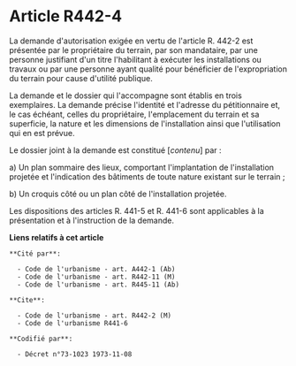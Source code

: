 # Article R442-4

La demande d'autorisation exigée en vertu de l'article R. 442-2 est présentée par le propriétaire du terrain, par son
mandataire, par une personne justifiant d'un titre l'habilitant à exécuter les installations ou travaux ou par une personne
ayant qualité pour bénéficier de l'expropriation du terrain pour cause d'utilité publique.

La demande et le dossier qui l'accompagne sont établis en trois exemplaires. La demande précise l'identité et l'adresse du
pétitionnaire et, le cas échéant, celles du propriétaire, l'emplacement du terrain et sa superficie, la nature et les
dimensions de l'installation ainsi que l'utilisation qui en est prévue.

Le dossier joint à la demande est constitué [*contenu*] par :

a) Un plan sommaire des lieux, comportant l'implantation de l'installation projetée et l'indication des bâtiments de toute
nature existant sur le terrain ;

b) Un croquis côté ou un plan côté de l'installation projetée.

Les dispositions des articles R. 441-5 et R. 441-6 sont applicables à la présentation et à l'instruction de la demande.

**Liens relatifs à cet article**

	**Cité par**:

	  - Code de l'urbanisme - art. A442-1 (Ab)
	  - Code de l'urbanisme - art. R442-11 (M)
	  - Code de l'urbanisme - art. R445-11 (Ab)

	**Cite**:

	  - Code de l'urbanisme - art. R442-2 (M)
	  - Code de l'urbanisme R441-6

	**Codifié par**:

	  - Décret n°73-1023 1973-11-08
